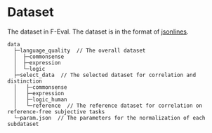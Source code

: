 # Dataset

The dataset in F-Eval. The dataset is in the format of [jsonlines](https://jsonlines.org/).

```tree
data
  ├─language_quality  // The overall dataset
  │  ├─commonsense
  │  ├─expression
  │  └─logic
  ├─select_data  // The selected dataset for correlation and distinction
  │   ├─commonsense
  │   ├─expression
  │   ├─logic_human
  │   └─reference  // The reference dataset for correlation on reference-free subjective tasks
  └─param.json  // The parameters for the normalization of each subdataset
```